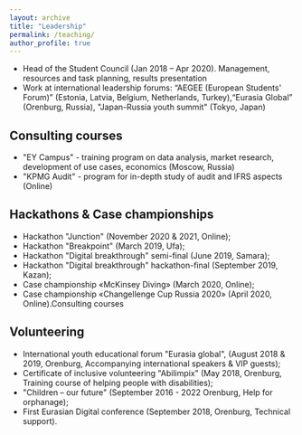 ```yaml
---
layout: archive
title: "Leadership"
permalink: /teaching/
author_profile: true
---
```

* Head of the Student Council (Jan 2018 – Apr 2020). Management, resources and task planning, results presentation
* Work at international leadership forums: “AEGEE (European Students' Forum)” (Estonia, Latvia, Belgium, Netherlands, Turkey),“Eurasia Global” (Orenburg, Russia), "Japan-Russia youth summit" (Tokyo, Japan)

## Consulting courses
* "EY Campus" - training program on data analysis, market research, development of use cases, economics (Moscow, Russia)
* "KPMG Audit" - program for in-depth study of audit and IFRS aspects (Online)

## Hackathons & Case championships
* Hackathon "Junction" (November 2020 & 2021, Online);
* Hackathon "Breakpoint" (March 2019, Ufa);
* Hackathon "Digital breakthrough" semi-final (June 2019, Samara);
* Hackathon "Digital breakthrough" hackathon-final (September 2019, Kazan);
* Case championship «McKinsey Diving» (March 2020, Online);
* Case championship «Changellenge Cup Russia 2020» (April 2020, Online).Consulting courses

## Volunteering
* International youth educational forum "Eurasia global", (August 2018 & 2019, Orenburg, Accompanying international speakers & VIP guests);
* Certificate of inclusive volunteering "Abilimpix" (May 2018, Orenburg, Training course of helping people with disabilities);
* "Children – our future" (September 2016 - 2022 Orenburg, Help for orphanage);
* First Eurasian Digital conference (September 2018, Orenburg, Technical support).
